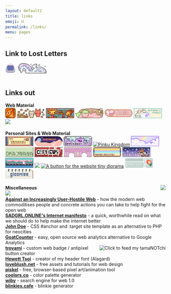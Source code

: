 ```yaml
---
layout: default2
title: links 
emoji: ⛓
permalink: /links/
menu: pages
---
```

<h2>Link to Lost Letters</h2>
<img src="/graphics/site_buttons/LostLetter32x32.gif" style="margin: 0 5px 0 0;" title="download and host the image yourself thanks"/>
<img src="/graphics/site_buttons/1lostletters88x31.gif" title="download and host the image yourself thanks">
<br>
<br>
<h2>Links out</h2>
<b>Web Material</b><br>
<a target="_blank" href="http://pokyaron.fc2web.com/"><img src="/graphics/linkout/pokyaron.gif" title="credit: 88x31 unicorn button base"/></a>
<a target="_blank" href="https://foollovers.com/"><img src="/graphics/linkout/foollovers8826.gif" title="credit: lace header, lacy content container, hover sparkles, favicon, purple star for site navigation"/></a>
<a target="_blank" href="http://cute.lolipop.jp/hotchoco.html"><img src="/graphics/linkout/hotchoco.gif" title="Hotchoco"/></a>
<a target="_blank" href="http://sorahana.ciao.jp/"><img src="/graphics/linkout/sorahana.gif" title="Sorahana"/></a>
<a target="_blank" href="http://www.asterism-m.com/"><img src="/graphics/linkout/asterism.gif" title="credit: cursor"/></a>
<a target="_blank" href="https://pixels.heylouise.space/"><img src="/graphics/linkout/elfwink-btn3.gif"/></a>
<a target="_blank" href="http://engrampixel.tumblr.com"><img src="http://media.tumblr.com/tumblr_m5106aHKT11qid2nw.gif"/></a>
<br>
<br>
<b>Personal Sites & Web Material</b><br>
<a target="_blank" href="http://whimsical.heartette.net/"><img src="/graphics/linkout/whimsical.gif"/></a>
<a target="_blank" href="https://amelia.sg/ametarium/"><img src="/graphics/linkout/88x31-ametarium.gif"></a>
<a target="_blank" href="https://www.lejlart.com/apple.html"><img src="/graphics/linkout/ad_skullsprinkles.gif"/></a>
<a target="_blank" href="https://pinkukingdom.neocities.org/"><img src="https://i.postimg.cc/FHLJzbGY/pingukingdom.gif" title="Pinku Kingdom"></a>
<a target="_blank" href="https://cinni.net/"><img src="/graphics/linkout/cinni_angelbutton3.gif" title="cinni net"/></a>
<a target="_blank" href="https://okaynana.neocities.org/"><img src="/graphics/linkout/okaynana.gif" title="okaynana"/></a>
<a target="_blank" href="http://cepheus.xyz"><img src="/graphics/linkout/cepheus.gif"></a>
<a target="_blank" href="http://bitmapdreams.lastsecret.net/"><img src="/graphics/linkout/bitmapdreams.gif"></a>
<a target="_blank" href="https://themby.neocities.org/"><img src="/graphics/linkout/themby.png"></a>
<a target="_blank" href="https://artwork.neocities.org/"><img src="/graphics/linkout/artworkbuttonbambi.gif"></a>
<a target="_blank" href="https://www.thefrugalgamer.net/"><img src="/graphics/linkout/frugalgamer_button4.png"></a>
<a target="_blank" href="https://lazybones.neocities.org/"><img src="https://lazybones.neocities.org/IMAGES/lazybonesicon3.png"/></a>
<a target="_blank" href="https://tinydiorama.neocities.org/"><img src="https://tinydiorama.com/images/tinydiorama-button.gif" title="A button for the website tiny diorama"></a>
<a target="_blank" href="https://pastelhello.com/"><img src="/graphics/linkout/pastelhell.gif"></a>
<a target="_blank" href="https://gloomlee.neocities.org/"><img src="/graphics/linkout/gloomlee-button.png"></a>
<br>
<br>
<b>Miscellaneous</b>
<a target="_blank" href="https://wobble.town/visit/610"><img src="https://wobble.town/visit/610/wobble.gif" align="right"/></a>
<br>
<a target="_blank" href="https://cinni.net/directory/"> <img src="https://cinni.net/directory/img/88x31.png"></a>
<br>
<b><a target="_blank" href="https://neustadt.fr/essays/against-a-user-hostile-web/">Against an Increasingly User-Hostile Web</a></b> - how the modern web commoditises people and concrete actions you can take to help fight for the open web
<br>
<b><a target="_blank" href="https://sadgrl.online/cyberspace/internet-manifesto.html">SADGRL.ONLINE's Internet manifesto</a></b> - a quick, worthwhile read on what we should do to help make the internet better
<br>
<b><a target="_blank" href="https://john-doe.neocities.org/index.html" title="CSS #anchor and :target template as an alternative to PHP" >John Doe</a></b> - CSS #anchor and :target site template as an alternative to PHP for neocities
<br>
<b><a target="_blank" href="https://www.goatcounter.com/">GoatCounter</a></b> -  easy, open source web analytics alternative to Google Analytics
<br>
<a target="_blank" href="http://tamanotchi.world/2859c"><img src="http://tamanotchi.world/i2/2859" align="right" title="Click to feed my tamaNOTchi"></a>
<b><a target="_blank" href="https://trovami.altervista.org/">trovami</a></b> -  custom web badge / antipixel button creator
<br>
<b><a target="_blank" href="https://www.dafont.com/alagard.font">Hewett Tsoi</a></b> - creator of my header font (Alagard)
<br>
<b><a target="_blank" href="https://loveblush.net/">loveblush.net</a></b> - free assets and tutorials for web design
<br>
<b><a target="_blank" href="https://www.piskelapp.com/">piskel</a></b> - free, browser-based pixel art/animation tool
<br>
<b><a target="_blank" href="http://coolors.co">coolors.co</a></b> - color palette generator
<br>
<b><a target="_blank" href="https://wiby.me/">wiby</a></b> - search engine for web 1.0
<br>
<b><a target="_blank" href="https://blinkies.cafe/">blinkies.cafe</a></b> - blinkie generator